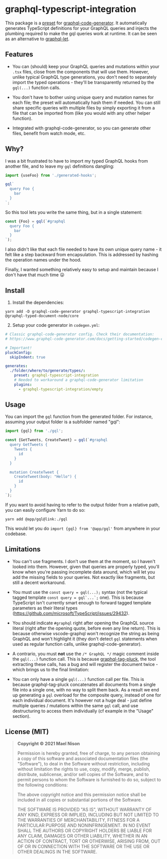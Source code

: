 # graphql-typescript-integration

This package is a [preset](https://www.graphql-code-generator.com/docs/presets/presets-index) for [graphql-code-generator](https://www.graphql-code-generator.com/). It automatically generates TypeScript definitions for your GraphQL queries and injects the plumbing required to make the gql queries work at runtime. It can be seen as an alternative to [graphql-let](https://github.com/piglovesyou/graphql-let).

## Features

- You can (should) keep your GraphQL queries and mutations within your `.tsx` files, close from the components that will use them. However, unlike typical GraphQL type generations, you don't need to separately import the typed operations - they'll be transparently returned by the `gql(...)` function calls.

- You don't have to bother using unique query and mutation names for each file; the preset will automatically hash them if needed. You can still share specific queries with multiple files by simply exporting it from a file that can be imported from (like you would with any other helper function).

- Integrated with graphql-code-generator, so you can generate other files, benefit from watch mode, etc.

## Why?

I was a bit frustrated to have to import my typed GraphQL hooks from another file, and to leave my `gql` definitions dangling:

```ts
import {useFoo} from './generated-hooks';

gql`
  query Foo {
    bar
  }
`;
```

So this tool lets you write the same thing, but in a single statement:

```ts
const {Foo} = gql(`#graphql
  query Foo {
    bar
  }
`);
```

I also didn't like that each file needed to have its own unique query name - it felt like a step backward from encapsulation. This is addressed by hashing the operation names under the hood.

Finally, I wanted something relatively easy to setup and maintain because I don't have that much time 😛

## Install

1. Install the dependencies:

```
yarn add -D graphql-code-generator graphql-typescript-integration @graphql-typed-document-node/core
```

2. Setup your code generator in `codegen.yml`:

```yaml
# Classic graphql-code-generator config. Check their documentation:
# https://www.graphql-code-generator.com/docs/getting-started/codegen-config

# Important!
pluckConfig:
  skipIndent: true

generates:
  ./folder/where/to/generate/types/:
    preset: graphql-typescript-integration
    # Needed to workaround a graphql-code-generator limitation
    plugins:
      - graphql-typescript-integration/empty
```

## Usage

You can import the `gql` function from the generated folder. For instance, assuming your output folder is a subfolder named "gql":

```ts
import {gql} from './gql';

const {GetTweets, CreateTweet} = gql(`#graphql
  query GetTweets {
    Tweets {
      id
    }
  }

  mutation CreateTweet {
    CreateTweet(body: "Hello") {
      id
    }
  }
`);
```

If you want to avoid having to refer to the output folder from a relative path, you can easily configure Yarn to do so:

```
yarn add @app/gql@link:./gql
```

This would let you do `import {gql} from '@app/gql'` from anywhere in your codebase.

## Limitations

- You can't use fragments. I don't use them at the moment, so I haven't looked into them. However, given that queries are properly typed, you'll know when you're passing incomplete data around, which will let you add the missing fields to your queries. Not exactly like fragments, but still a decent workaround.

- You must use the `const query = gql(...);` syntax (not the typical tagged template ``const query = gql`...`;`` one). This is because TypeScript isn't currently smart enough to forward tagged template parameters as their literal types (https://github.com/microsoft/TypeScript/issues/29432).

- You should indicate `#graphql` right after opening the GraphQL source literal (right after the opening quote, before even any line return). This is because otherwise vscode-graphql won't recognize the string as being GraphQL and won't highlight it (they don't detect `gql` statements when used as regular function calls, unlike graphql-code-generator).

- A contrario, you must **not** use the `/* GraphQL */` magic comment inside the `gql(...)` function call. This is because [graphql-tag-pluck](https://www.graphql-tools.com/docs/graphql-tag-pluck/), the tool extracting these calls, has a bug and will register the document twice - which brings us to the final limitation:

- You can only have a single `gql(...)` function call per file. This is because graphql-tag-pluck concatenates all documents from a single file into a single one, with no way to split them back. As a result we end up generating a `gql` overload for the composite query, instead of one for each individual document. It's however not a huge deal - just define multiple queries / mutations within the same `gql` call, and use destructuring to access them individually (cf example in the "Usage" section).

## License (MIT)

> **Copyright © 2021 Mael Nison**
>
> Permission is hereby granted, free of charge, to any person obtaining a copy of this software and associated documentation files (the "Software"), to deal in the Software without restriction, including without limitation the rights to use, copy, modify, merge, publish, distribute, sublicense, and/or sell copies of the Software, and to permit persons to whom the Software is furnished to do so, subject to the following conditions:
>
> The above copyright notice and this permission notice shall be included in all copies or substantial portions of the Software.
>
> THE SOFTWARE IS PROVIDED "AS IS", WITHOUT WARRANTY OF ANY KIND, EXPRESS OR IMPLIED, INCLUDING BUT NOT LIMITED TO THE WARRANTIES OF MERCHANTABILITY, FITNESS FOR A PARTICULAR PURPOSE AND NONINFRINGEMENT. IN NO EVENT SHALL THE AUTHORS OR COPYRIGHT HOLDERS BE LIABLE FOR ANY CLAIM, DAMAGES OR OTHER LIABILITY, WHETHER IN AN ACTION OF CONTRACT, TORT OR OTHERWISE, ARISING FROM, OUT OF OR IN CONNECTION WITH THE SOFTWARE OR THE USE OR OTHER DEALINGS IN THE SOFTWARE.

